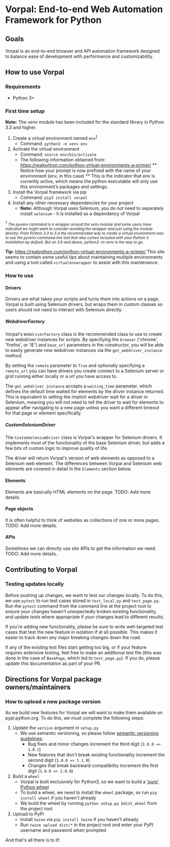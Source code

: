 # Vorpal: End-to-end Web Automation Framework for Python
## Goals
Vorpal is an end-to-end browser and API automation framework designed to balance ease of development with performance
and customizability.

## How to use Vorpal
### Requirements
* Python 3+

### First time setup
**Note:** The venv module has been included for the standard library in Python 3.3 and higher. 

1. Create a virtual environment named `env`<sup>[1](#footnote1)</sup>
    * Command: `python3 -m venv env`
2. Activate the virtual environment
    * Command: `source env/bin/activate`
    * The following information obtained from: https://realpython.com/python-virtual-environments-a-primer/
    ** Notice how your prompt is now prefixed with the name of your environment (env, in this case)
    ** This is the indicator that env is currently active, which means the python executable will only use this
    environment’s packages and settings.
3. Install the Vorpal framework via pip
    * Command: `pip3 install vorpal`
4. Install any other necessary dependencies for your project
    * **Note:** Although Vorpal uses Selenium, you do _not_ need to separately install `selenium` - it is installed as
    a dependency of Vorpal

<a name="footnote1"><sup>1</sup></a> <i><small>The pyvenv command is a wrapper around the venv module and some users
have indicated we might want to consider avoiding the wrapper and just using the module directly. From Python 3.3 to 3.4
the recommended way to create a virtual environment was to use the pyvenv command-line tool that also comes included
with your Python 3 installation by default. But on 3.6 and above, python3 -m venv is the way to go.</small></i>
    
**Tip:** https://realpython.com/python-virtual-environments-a-primer/ 
This site seems to contain some useful tips about maintaining multiple environments and using a tool called
`virtualenvwrapper` to assist with this maintenance.

### How to use
#### Drivers
Drivers are what takes your scripts and turns them into actions on a page.
Vorpal is built using Selenium drivers, but wraps them in custom classes so users should not need to interact with
Selenium directly.

##### WebdriverFactory
Vorpal's `WebdriverFactory` class is the recommended class to use to create new webdriver instances for scripts.
By specifying the `browser` ('chrome', 'firefox', or 'IE') and `base_url` parameters in the constructor,
you will be able to easily generate new webdriver instances via the `get_webdriver_instance` method.

By setting the `remote` parameter to `True` and optionally specifying a `remote_url` you can have drivers
you create connect to a Selenium server or grid running either locally or a url you have access to.

The `get_webdriver_instance` accepts a `waiting_time` parameter, which defines the default time waited for elements
by the driver instance returned. This is equivalent to setting the implicit webdriver wait for a driver in Selenium,
meaning you will not need to tell the driver to wait for elements to appear after navigating to a new page unless
you want a different timeout for that page or element specifically.

##### CustomSeleniumDriver
The `CustomSeleniumDriver` class is Vorpal's wrapper for Selenium drivers. It implements most of the functionality
of the base Selenium driver, but adds a few bits of custom logic to improve quality of life.

The driver will return Vorpal's version of web elements as opposed to a Selenium web element. The differences between
Vorpal and Selenium web elements are covered in detail in the `Elements` section below.

#### Elements
Elements are basically HTML elements on the page.
TODO: Add more details.

#### Page objects
It is often helpful to think of websites as collections of one or more pages.
TODO: Add more details.

#### APIs
Sometimes we can directly use site APIs to get the information we need.
TODO: Add more details.



## Contributing to Vorpal
### Testing updates locally
Before pushing up changes, we want to test our changes locally. To do this, we use `pytest` to run test cases stored
in `test_local.py` and `test_page.py`. Run the `pytest` command from the command line at the project root to ensure
your changes haven't unexpectedly broken existing functionality, and update tests where appropriate if your changes
lead to different results.

If you're adding new functionality, please be sure to write well-targeted test cases that test the new feature in
isolation if at all possible. This makes it easier to track down any major breaking changes down the road.

If any of the existing test files start getting too big, or if your feature requires extensive testing, feel free to
make an additional test file (this was done in the case of `BasePage`, which led to `test_page.py`).
If you do, please update this documentation as part of your PR.

## Directions for Vorpal package owners/maintainers
### How to upload a new package version
As we build new features for Vorpal we will want to make them available on pypi.python.org.
To do this, we must complete the following steps:

1. Update the `version` argument in `setup.py`
    * We use semantic versioning, so please follow [semantic versioning guidelines]:
        * Bug fixes and minor changes increment the third digit (`1.0.0 => 1.0.1`)
        * New features that don't break existing functionality increment the second digit (`1.0.0 => 1.1.0`)
        * Changes that break backward compatibility increment the first digit (`1.0.0 => 2.0.0`)
2. Build a `wheel`
    * Vorpal is built exclusively for Python3, so we want to build a ['pure' Python wheel]
    * To build a wheel, we need to install the `wheel` package, so run `pip install wheel` if you haven't already
    * We build the wheel by running `python setup.py bdist_wheel` from the project root
3. Upload to PyPI
    * Install `twine` via `pip install twine` if you haven't already
    * Run `twine upload dist/*` in the project root and enter your PyPI username and password when prompted

['pure' Python wheel]: https://packaging.python.org/tutorials/distributing-packages/#pure-python-wheels]

[semantic versioning guidelines]: https://docs.npmjs.com/getting-started/semantic-versioning#semver-for-publishers

And that's all there is to it!